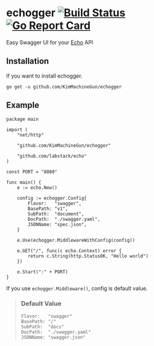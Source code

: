 # echogger [![Build Status](https://travis-ci.org/KimMachineGun/echogger.svg?branch=master)](https://travis-ci.org/KimMachineGun/echogger) [![Go Report Card](https://goreportcard.com/badge/github.com/KimMachineGun/echogger)](https://goreportcard.com/report/github.com/KimMachineGun/echogger)
Easy Swagger UI for your [Echo](https://echo.labstack.com/) API

## Installation
If you want to install echogger. 
```
go get -u github.com/KimMachineGun/echogger
```

## Example
```
package main

import (
	"net/http"

	"github.com/KimMachineGun/echogger"

	"github.com/labstack/echo"
)

const PORT = "8080"

func main() {
	e := echo.New()

	config := echogger.Config{
		Flavor:   "swagger",
		BasePath: "v1",
		SubPath:  "document",
		DocPath:  "./swagger.yaml",
		JSONName: "spec.json",
	}

	e.Use(echogger.MiddlewareWithConfig(config))

	e.GET("/", func(c echo.Context) error {
		return c.String(http.StatusOK, "Hello world")
	})

	e.Start(":" + PORT)
}

```
If you use `echogger.Middleware()`, config is default value.  

> ### Default Value
>```
>Flavor:   "swagger"
>BasePath: "/"
>SubPath:  "docs"
>DocPath:  "./swagger.yaml"
>JSONName: "swagger.json"
>```


